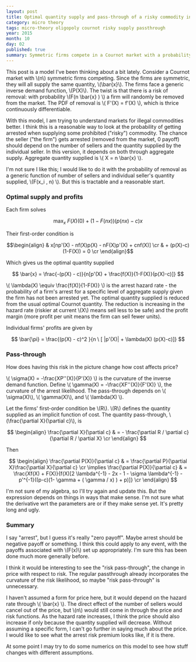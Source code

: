 ```yaml
---
layout: post
title: Optimal quantity supply and pass-through of a risky commodity in a symmetric market
category: micro theory
tags: micro-theory oligopoly cournot risky supply passthrough 
year: 2015
month: 10
day: 02
published: true
summary: Symmetric firms compete in a Cournot market with a probability of death. The probability that a firm will die depends on the aggregate quantity supplied. Pass-through is derived. 
---
```


This post is a model I've been thinking about a bit lately. Consider a Cournot market with \\(n\\) symmetric firms competing. Since the firms are symmetric, they will all supply the same quantity, \\(\bar{x}\\). The firms face a generic inverse demand function, \\(P(X)\\). The twist is that there is a risk of removal: with probability \\(F(n \bar{x} ) \\) a firm will randomly be removed from the market. The PDF of removal is \\( F'(X) = f'(X) \\), which is thrice continuously differentiable.

With this model, I am trying to understand markets for illegal commodities better. I think this is a reasonable way to look at the probability of getting arrested when supplying some prohibited ("risky") commodity. The chance the seller ("the firm") gets arrested (removed from the market, 0 payoff) should depend on the number of sellers and the quantity supplied by the individual seller. In this version, it depends on both through aggregate supply. Aggregate quantity supplied is \\( X = n \bar{x} \\).

I'm not sure I like this; I would like to do it with the probability of removal as a generic function of number of sellers and individual seller's quantity supplied, \\(F(x_i , n) \\). But this is tractable and a reasonable start.

### Optimal supply and profits

Each firm solves

$$ \max_x~ F(X)(0) + (1-F(nx))(p(nx)-c)x $$

Their first-order condition is

$$\begin{align} 
& x[np'(X) - nf(X)p(X) - nF(X)p'(X) + cnf(X)] \cr 
& + (p(X)-c)(1-F(X)) = 0 \cr
\end{align}$$

Which gives us the optimal quantity supplied

$$ \bar{x} = \frac{-(p(X) - c)}{n[p'(X) + \frac{f(X)}{1-F(X)}(p(X)-c)]} $$

\\( \lambda(X) \equiv \frac{f(X)}{1-F(X)} \\) is the arrest hazard rate - the probability of a firm's arrest for a specific level of aggregate supply given the firm has not been arrested yet. The optimal quantity supplied is reduced from the usual optimal Cournot quantity. The reduction is increasing in the hazard rate (riskier at current \\(X\\) means sell less to be safe) and the profit margin (more profit per unit means the firm can sell fewer units).

Individual firms' profits are given by

$$ \bar{\pi} = \frac{(p(X) - c)^2 }{n \ [ |p'(X)| + \lambda(X) (p(X)-c)]} $$

### Pass-through

How does having this risk in the picture change how cost affects price?

\\( \sigma(X) = -\frac{XP''(X)}{P'(X)} \\) is the curvature of the inverse demand function. Define \\( \gamma(X) = -\frac{XF''(X)}{F'(X)} \\), the curvature of the arrest likelihood. The pass-through depends on \\( \sigma(X)\\), \\( \gamma(X)\\), and \\( \lambda(X) \\).

Let the firms' first-order condition be \\(R\\). \\(R\\) defines the quantity supplied as an implicit function of cost. The quantity pass-through, \\(\frac{\partial X}{\partial c}\\), is

$$ \begin{align}
 \frac{\partial X}{\partial c} & = - \frac{\partial R / \partial c}{\partial R / \partial X} \cr
\end{align} $$


Then

$$ \begin{align}
\frac{\partial P(X)}{\partial c} & = \frac{\partial P}{\partial X}\frac{\partial X}{\partial c} \cr
\implies \frac{\partial P(X)}{\partial c} & = \frac{Xf(X) + F(X)}{f(X)[2 \lambda^{-1} - 2x - 1 - \sigma \lambda^{-1} - p'^{-1}((p-c)(1- \gamma + ( \gamma / x) ) + p)]}  \cr
\end{align} $$

I'm not sure of my algebra, so I'll try again and update this. But the expression depends on things in ways that make sense. I'm not sure what the derivative wrt the parameters are or if they make sense yet. It's pretty long and ugly.

### Summary

I say "arrest", but I guess it's really "zero payoff". Maybe arrest should be negative payoff or something. I think this could apply to any event, with the payoffs associated with \\(F(x)\\) set up appropriately. I'm sure this has been done much more generally before.

I think it would be interesting to see the "risk pass-through", the change in price with respect to risk. The regular passthrough already incorporates the curvature of the risk likelihood, so maybe "risk pass-through" is unnecessary.

I haven't assumed a form for price here, but it would depend on the hazard rate through \\( \bar{x} \\). The direct effect of the number of sellers would cancel out of the price, but \\(n\\) would still come in through the price and risk functions. As the hazard rate increases, I think the price should also increase if only because the quantity supplied will decrease. Without assuming a specific form, I can't go further in saying much about the price. I would like to see what the arrest risk premium looks like, if it is there.

At some point I may try to do some numerics on this model to see how stuff changes with different assumptions.